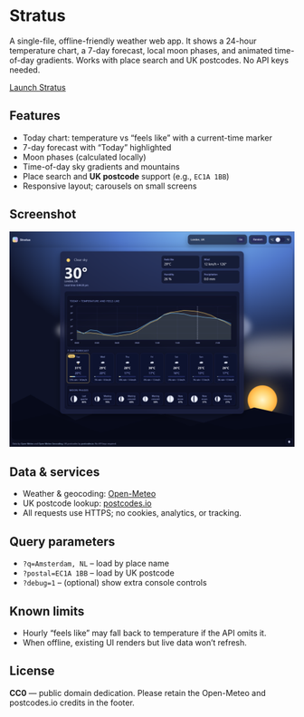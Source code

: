 # Stratus

A single-file, offline-friendly weather web app. It shows a 24-hour temperature chart, a 7-day forecast, local moon phases, and animated time-of-day gradients. Works with place search and UK postcodes. No API keys needed.

[Launch Stratus](https://swiftredvox.github.io/stratus/)


## Features
- Today chart: temperature vs “feels like” with a current-time marker
- 7-day forecast with “Today” highlighted
- Moon phases (calculated locally)
- Time-of-day sky gradients and mountains
- Place search and **UK postcode** support (e.g., `EC1A 1BB`)
- Responsive layout; carousels on small screens

## Screenshot
![Stratus Screenshot](Stratus_Screenshot_01.png)

## Data & services
- Weather & geocoding: [Open-Meteo](https://open-meteo.com/)
- UK postcode lookup: [postcodes.io](https://postcodes.io/)
- All requests use HTTPS; no cookies, analytics, or tracking.

## Query parameters
- `?q=Amsterdam, NL` – load by place name  
- `?postal=EC1A 1BB` – load by UK postcode  
- `?debug=1` – (optional) show extra console controls

## Known limits
- Hourly “feels like” may fall back to temperature if the API omits it.
- When offline, existing UI renders but live data won’t refresh.

## License
**CC0** — public domain dedication. Please retain the Open-Meteo and postcodes.io credits in the footer.

